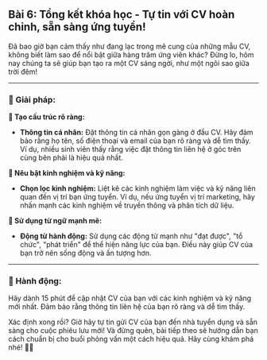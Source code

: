 ## Bài 6: Tổng kết khóa học - Tự tin với CV hoàn chỉnh, sẵn sàng ứng tuyển!

Đã bao giờ bạn cảm thấy như đang lạc trong mê cung của những mẫu CV, không biết làm sao để nổi bật giữa hàng trăm ứng viên khác? Đừng lo, hôm nay chúng ta sẽ giúp bạn tạo ra một CV sáng ngời, như một ngôi sao giữa trời đêm!

---

### 📌 Giải pháp:

**🔹 Tạo cấu trúc rõ ràng:**
- **Thông tin cá nhân:** Đặt thông tin cá nhân gọn gàng ở đầu CV. Hãy đảm bảo rằng họ tên, số điện thoại và email của bạn rõ ràng và dễ tìm thấy. Ví dụ, nhiều sinh viên thấy rằng việc đặt thông tin liên hệ ở góc trên cùng bên phải là hiệu quả nhất.

**🔹 Nêu bật kinh nghiệm và kỹ năng:**
- **Chọn lọc kinh nghiệm:** Liệt kê các kinh nghiệm làm việc và kỹ năng liên quan đến vị trí bạn ứng tuyển. Ví dụ, nếu ứng tuyển vị trí marketing, hãy nhấn mạnh các kinh nghiệm về truyền thông và phân tích dữ liệu.

**🔹 Sử dụng từ ngữ mạnh mẽ:**
- **Động từ hành động:** Sử dụng các động từ mạnh như "đạt được", "tổ chức", "phát triển" để thể hiện năng lực của bạn. Điều này giúp CV của bạn trở nên sống động và ấn tượng hơn.

---

### 🚀 Hành động:

Hãy dành 15 phút để cập nhật CV của bạn với các kinh nghiệm và kỹ năng mới nhất. Đảm bảo rằng thông tin liên hệ của bạn rõ ràng và dễ tìm thấy.

Xác định xong rồi? Giờ hãy tự tin gửi CV của bạn đến nhà tuyển dụng và sẵn sàng cho cuộc phiêu lưu mới! Và đừng quên, bài tiếp theo sẽ hướng dẫn bạn cách chuẩn bị cho buổi phỏng vấn một cách hiệu quả. Hãy cùng khám phá nhé! 🚀💼